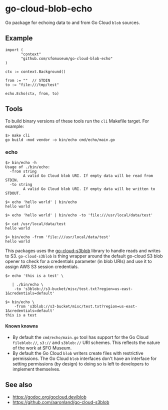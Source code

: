 # go-cloud-blob-echo

Go package for echoing data to and from Go Cloud `blob` sources.

## Example

```
import (
       "context"
       "github.com/sfomuseum/go-cloud-blob-echo"
)

ctx := context.Background()

from := ""	// STDIN
to := "file:///tmp/test"

echo.Echo(ctx, from, to)
```

## Tools

To build binary versions of these tools run the `cli` Makefile target. For example:

```
$> make cli
go build -mod vendor -o bin/echo cmd/echo/main.go
```

### echo

```
$> bin/echo -h
Usage of ./bin/echo:
  -from string
    	A valid Go Cloud blob URI. If empty data will be read from STDIN.
  -to string
    	A valid Go Cloud blob URI. If empty data will be written to STDOUT.
```

```
$> echo 'hello world' | bin/echo 
hello world
```

```
$> echo 'hello world' | bin/echo -to 'file:///usr/local/data/test'

$> cat /usr/local/data/test
hello world
```

```
$> bin/echo -from 'file:///usr/local/data/test'
hello world
```

This packages uses the [go-cloud-s3blob](https://github.com/aaronland/go-cloud-s3blob) library to handle reads and writes to S3. `go-cloud-s3blob` is thing wrapper around the default go-cloud S3 blob opener to check for a credentials parameter (in blob URIs) and use it to assign AWS S3 session credentials.

```
$> echo 'this is a test' \

   | ./bin/echo \
   	-to 's3blob://s3-bucket/misc/test.txt?region=us-east-1&credentials=default'

$> bin/echo \
	-from 's3blob://s3-bucket/misc/test.txt?region=us-east-1&credentials=default'
this is a test
```

#### Known knowns

* By default the `cmd/echo/main.go` tool has support for the Go Cloud `fileblob://`, `s3://` and `s3blob://` URI schemes. This reflects the nature of the work at SFO Museum.
* By default the Go Cloud `blob` writers create files with restrictive permissions. The Go Cloud `blob` interfaces don't have an interface for setting permissions (by design) to doing so is left to developers to implement themselves.

## See also

* https://godoc.org/gocloud.dev/blob
* https://github.com/aaronland/go-cloud-s3blob